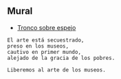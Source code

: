 ## Mural

  - [Tronco sobre espejo]()

```
El arte está secuestrado,
preso en los museos,
cautivo en primer mundo,
alejado de la gracia de los pobres.

Liberemos al arte de los museos.
```